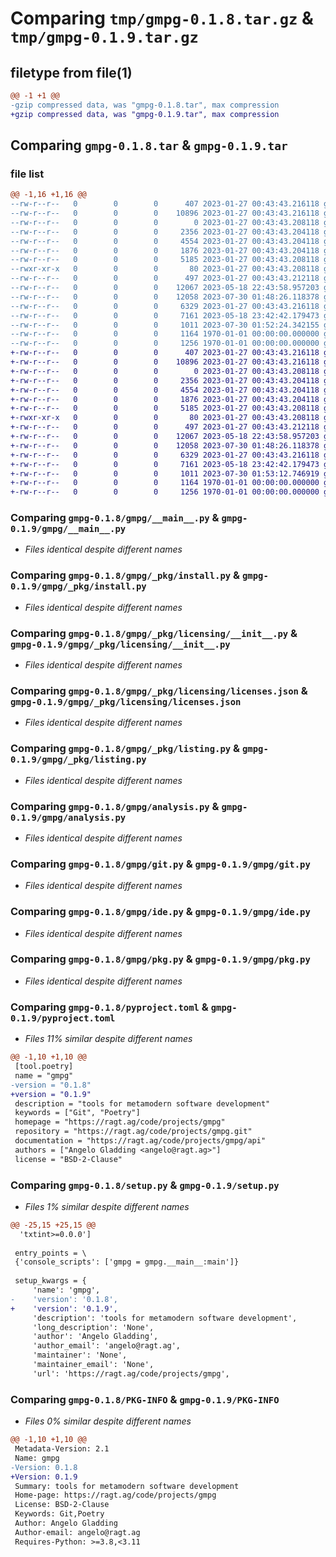 # Comparing `tmp/gmpg-0.1.8.tar.gz` & `tmp/gmpg-0.1.9.tar.gz`

## filetype from file(1)

```diff
@@ -1 +1 @@
-gzip compressed data, was "gmpg-0.1.8.tar", max compression
+gzip compressed data, was "gmpg-0.1.9.tar", max compression
```

## Comparing `gmpg-0.1.8.tar` & `gmpg-0.1.9.tar`

### file list

```diff
@@ -1,16 +1,16 @@
--rw-r--r--   0        0        0      407 2023-01-27 00:43:43.216118 gmpg-0.1.8/gmpg/__init__.py
--rw-r--r--   0        0        0    10896 2023-01-27 00:43:43.216118 gmpg-0.1.8/gmpg/__main__.py
--rw-r--r--   0        0        0        0 2023-01-27 00:43:43.208118 gmpg-0.1.8/gmpg/_pkg/__init__.py
--rw-r--r--   0        0        0     2356 2023-01-27 00:43:43.204118 gmpg-0.1.8/gmpg/_pkg/install.py
--rw-r--r--   0        0        0     4554 2023-01-27 00:43:43.204118 gmpg-0.1.8/gmpg/_pkg/licensing/__init__.py
--rw-r--r--   0        0        0     1876 2023-01-27 00:43:43.204118 gmpg-0.1.8/gmpg/_pkg/licensing/licenses.json
--rw-r--r--   0        0        0     5185 2023-01-27 00:43:43.208118 gmpg-0.1.8/gmpg/_pkg/listing.py
--rwxr-xr-x   0        0        0       80 2023-01-27 00:43:43.208118 gmpg-0.1.8/gmpg/_pkg/runinenv
--rw-r--r--   0        0        0      497 2023-01-27 00:43:43.212118 gmpg-0.1.8/gmpg/_pkg/system.py
--rw-r--r--   0        0        0    12067 2023-05-18 22:43:58.957203 gmpg-0.1.8/gmpg/analysis.py
--rw-r--r--   0        0        0    12058 2023-07-30 01:48:26.118378 gmpg-0.1.8/gmpg/git.py
--rw-r--r--   0        0        0     6329 2023-01-27 00:43:43.216118 gmpg-0.1.8/gmpg/ide.py
--rw-r--r--   0        0        0     7161 2023-05-18 23:42:42.179473 gmpg-0.1.8/gmpg/pkg.py
--rw-r--r--   0        0        0     1011 2023-07-30 01:52:24.342155 gmpg-0.1.8/pyproject.toml
--rw-r--r--   0        0        0     1164 1970-01-01 00:00:00.000000 gmpg-0.1.8/setup.py
--rw-r--r--   0        0        0     1256 1970-01-01 00:00:00.000000 gmpg-0.1.8/PKG-INFO
+-rw-r--r--   0        0        0      407 2023-01-27 00:43:43.216118 gmpg-0.1.9/gmpg/__init__.py
+-rw-r--r--   0        0        0    10896 2023-01-27 00:43:43.216118 gmpg-0.1.9/gmpg/__main__.py
+-rw-r--r--   0        0        0        0 2023-01-27 00:43:43.208118 gmpg-0.1.9/gmpg/_pkg/__init__.py
+-rw-r--r--   0        0        0     2356 2023-01-27 00:43:43.204118 gmpg-0.1.9/gmpg/_pkg/install.py
+-rw-r--r--   0        0        0     4554 2023-01-27 00:43:43.204118 gmpg-0.1.9/gmpg/_pkg/licensing/__init__.py
+-rw-r--r--   0        0        0     1876 2023-01-27 00:43:43.204118 gmpg-0.1.9/gmpg/_pkg/licensing/licenses.json
+-rw-r--r--   0        0        0     5185 2023-01-27 00:43:43.208118 gmpg-0.1.9/gmpg/_pkg/listing.py
+-rwxr-xr-x   0        0        0       80 2023-01-27 00:43:43.208118 gmpg-0.1.9/gmpg/_pkg/runinenv
+-rw-r--r--   0        0        0      497 2023-01-27 00:43:43.212118 gmpg-0.1.9/gmpg/_pkg/system.py
+-rw-r--r--   0        0        0    12067 2023-05-18 22:43:58.957203 gmpg-0.1.9/gmpg/analysis.py
+-rw-r--r--   0        0        0    12058 2023-07-30 01:48:26.118378 gmpg-0.1.9/gmpg/git.py
+-rw-r--r--   0        0        0     6329 2023-01-27 00:43:43.216118 gmpg-0.1.9/gmpg/ide.py
+-rw-r--r--   0        0        0     7161 2023-05-18 23:42:42.179473 gmpg-0.1.9/gmpg/pkg.py
+-rw-r--r--   0        0        0     1011 2023-07-30 01:53:12.746919 gmpg-0.1.9/pyproject.toml
+-rw-r--r--   0        0        0     1164 1970-01-01 00:00:00.000000 gmpg-0.1.9/setup.py
+-rw-r--r--   0        0        0     1256 1970-01-01 00:00:00.000000 gmpg-0.1.9/PKG-INFO
```

### Comparing `gmpg-0.1.8/gmpg/__main__.py` & `gmpg-0.1.9/gmpg/__main__.py`

 * *Files identical despite different names*

### Comparing `gmpg-0.1.8/gmpg/_pkg/install.py` & `gmpg-0.1.9/gmpg/_pkg/install.py`

 * *Files identical despite different names*

### Comparing `gmpg-0.1.8/gmpg/_pkg/licensing/__init__.py` & `gmpg-0.1.9/gmpg/_pkg/licensing/__init__.py`

 * *Files identical despite different names*

### Comparing `gmpg-0.1.8/gmpg/_pkg/licensing/licenses.json` & `gmpg-0.1.9/gmpg/_pkg/licensing/licenses.json`

 * *Files identical despite different names*

### Comparing `gmpg-0.1.8/gmpg/_pkg/listing.py` & `gmpg-0.1.9/gmpg/_pkg/listing.py`

 * *Files identical despite different names*

### Comparing `gmpg-0.1.8/gmpg/analysis.py` & `gmpg-0.1.9/gmpg/analysis.py`

 * *Files identical despite different names*

### Comparing `gmpg-0.1.8/gmpg/git.py` & `gmpg-0.1.9/gmpg/git.py`

 * *Files identical despite different names*

### Comparing `gmpg-0.1.8/gmpg/ide.py` & `gmpg-0.1.9/gmpg/ide.py`

 * *Files identical despite different names*

### Comparing `gmpg-0.1.8/gmpg/pkg.py` & `gmpg-0.1.9/gmpg/pkg.py`

 * *Files identical despite different names*

### Comparing `gmpg-0.1.8/pyproject.toml` & `gmpg-0.1.9/pyproject.toml`

 * *Files 11% similar despite different names*

```diff
@@ -1,10 +1,10 @@
 [tool.poetry]
 name = "gmpg"
-version = "0.1.8"
+version = "0.1.9"
 description = "tools for metamodern software development"
 keywords = ["Git", "Poetry"]
 homepage = "https://ragt.ag/code/projects/gmpg"
 repository = "https://ragt.ag/code/projects/gmpg.git"
 documentation = "https://ragt.ag/code/projects/gmpg/api"
 authors = ["Angelo Gladding <angelo@ragt.ag>"]
 license = "BSD-2-Clause"
```

### Comparing `gmpg-0.1.8/setup.py` & `gmpg-0.1.9/setup.py`

 * *Files 1% similar despite different names*

```diff
@@ -25,15 +25,15 @@
  'txtint>=0.0.0']
 
 entry_points = \
 {'console_scripts': ['gmpg = gmpg.__main__:main']}
 
 setup_kwargs = {
     'name': 'gmpg',
-    'version': '0.1.8',
+    'version': '0.1.9',
     'description': 'tools for metamodern software development',
     'long_description': 'None',
     'author': 'Angelo Gladding',
     'author_email': 'angelo@ragt.ag',
     'maintainer': 'None',
     'maintainer_email': 'None',
     'url': 'https://ragt.ag/code/projects/gmpg',
```

### Comparing `gmpg-0.1.8/PKG-INFO` & `gmpg-0.1.9/PKG-INFO`

 * *Files 0% similar despite different names*

```diff
@@ -1,10 +1,10 @@
 Metadata-Version: 2.1
 Name: gmpg
-Version: 0.1.8
+Version: 0.1.9
 Summary: tools for metamodern software development
 Home-page: https://ragt.ag/code/projects/gmpg
 License: BSD-2-Clause
 Keywords: Git,Poetry
 Author: Angelo Gladding
 Author-email: angelo@ragt.ag
 Requires-Python: >=3.8,<3.11
```


